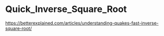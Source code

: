 # Quick_Inverse_Square_Root

https://betterexplained.com/articles/understanding-quakes-fast-inverse-square-root/